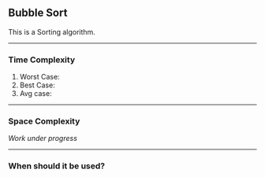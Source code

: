 ## Bubble Sort
This is a Sorting algorithm.

---
### Time Complexity
1. Worst Case: 
2. Best Case: 
3. Avg case: 

---
### Space Complexity
*Work under progress*

---
### When should it be used?
